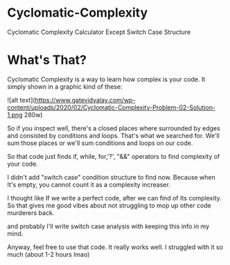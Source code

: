 # Cyclomatic-Complexity
Cyclomatic Complexity Calculator Except Switch Case Structure

# What's That?

Cyclomatic Complexity is a way to learn how complex is your code. It simply shown in a graphic kind of these:

![alt text](https://www.gatevidyalay.com/wp-content/uploads/2020/02/Cyclomatic-Complexity-Problem-02-Solution-1.png 280w)

So if you inspect well, there's a closed places where surrounded by edges and consisted by conditions and loops. That's what we searched for. We'll sum those places or 
we'll sum conditions and loops on our code.

So that code just finds if, while, for,'?', "&&" operators to find complexity of your code. 

I didn't add "switch case" condition structure to find now. Because when It's empty, you cannot count it as a complexity increaser.

I thought like If we write a perfect code, after we can find of Its complexity. So that gives me good vibes about not struggling to mop up other code murderers back.

and probably I'll write switch case analysis with keeping this info in my mind.

Anyway, feel free to use that code. It really works well. I struggled with it so much (about 1-2 hours lmao)

